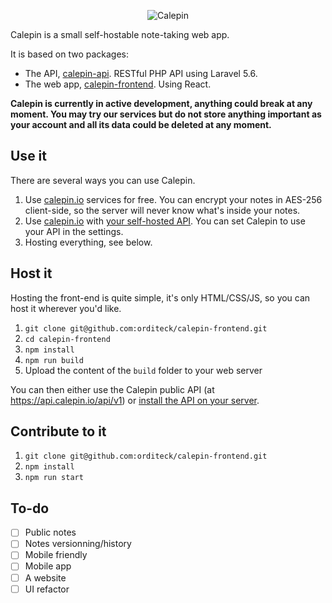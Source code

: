 <p align="center">
 <img src="https://i.imgur.com/frOxtcq.png" alt="Calepin" />
</p>

Calepin is a small self-hostable note-taking web app.

It is based on two packages:

 - The API, [calepin-api](https://github.com/orditeck/calepin-api). RESTful PHP API using Laravel 5.6.
 - The web app, [calepin-frontend](https://github.com/orditeck/calepin-frontend). Using React.

__Calepin is currently in active development, anything could break at any moment. You may try our services but do not store anything important as your account and all its data could be deleted at any moment.__

## Use it

There are several ways you can use Calepin.

 1. Use [calepin.io](https://app.calepin.io/) services for free. You can encrypt your notes in AES-256 client-side, so the server will never know what's inside your notes.
 2. Use [calepin.io](https://app.calepin.io/) with [your self-hosted API](https://github.com/orditeck/calepin-api). You can set Calepin to use your API in the settings.
 3. Hosting everything, see below.

## Host it

Hosting the front-end is quite simple, it's only HTML/CSS/JS, so you can host it wherever you'd like.

 1. `git clone git@github.com:orditeck/calepin-frontend.git`
 2. `cd calepin-frontend`
 3. `npm install`
 4. `npm run build`
 5. Upload the content of the `build` folder to your web server

You can then either use the Calepin public API (at https://api.calepin.io/api/v1) or [install the API on your server](https://github.com/orditeck/calepin-api).

## Contribute to it

 1. `git clone git@github.com:orditeck/calepin-frontend.git`
 2. `npm install`
 3. `npm run start`

## To-do

- [ ] Public notes
- [ ] Notes versionning/history
- [ ] Mobile friendly
- [ ] Mobile app
- [ ] A website
- [ ] UI refactor
